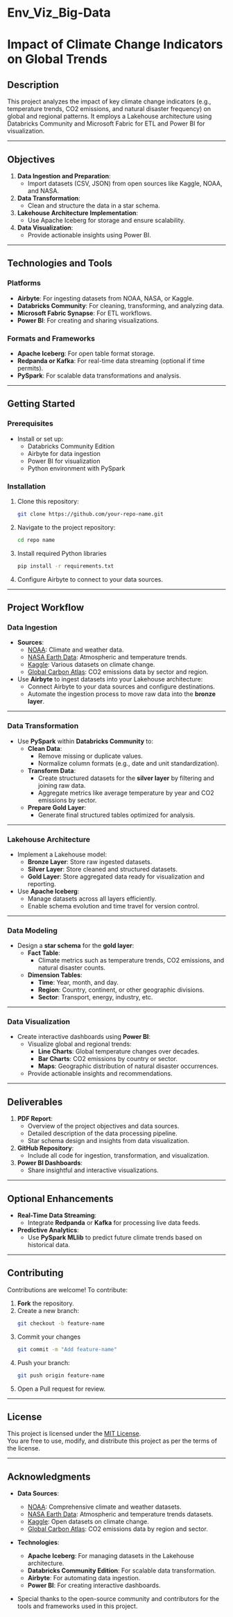 # Env_Viz_Big-Data
# **Impact of Climate Change Indicators on Global Trends**

## **Description**
This project analyzes the impact of key climate change indicators (e.g., temperature trends, CO2 emissions, and natural disaster frequency) on global and regional patterns. It employs a Lakehouse architecture using Databricks Community and Microsoft Fabric for ETL and Power BI for visualization.

---

## **Objectives**
1. **Data Ingestion and Preparation**:
   - Import datasets (CSV, JSON) from open sources like Kaggle, NOAA, and NASA.
2. **Data Transformation**:
   - Clean and structure the data in a star schema.
3. **Lakehouse Architecture Implementation**:
   - Use Apache Iceberg for storage and ensure scalability.
4. **Data Visualization**:
   - Provide actionable insights using Power BI.

---

## **Technologies and Tools**

### **Platforms**
- **Airbyte**: For ingesting datasets from NOAA, NASA, or Kaggle.
- **Databricks Community**: For cleaning, transforming, and analyzing data.
- **Microsoft Fabric Synapse**: For ETL workflows.
- **Power BI**: For creating and sharing visualizations.

### **Formats and Frameworks**
- **Apache Iceberg**: For open table format storage.
- **Redpanda or Kafka**: For real-time data streaming (optional if time permits).
- **PySpark**: For scalable data transformations and analysis.

---

## **Getting Started**

### **Prerequisites**
- Install or set up:
  - Databricks Community Edition
  - Airbyte for data ingestion
  - Power BI for visualization
  - Python environment with PySpark

### **Installation**
1. Clone this repository:
   ```bash
   git clone https://github.com/your-repo-name.git
2. Navigate to the project repository:
   ```bash
   cd repo name
3. Install required Python libraries
   ```bash
   pip install -r requirements.txt
4. Configure Airbyte to connect to your data sources.
---

## Project Workflow

### Data Ingestion

- **Sources**:
  - [NOAA](https://www.ncei.noaa.gov/): Climate and weather data.
  - [NASA Earth Data](https://earthdata.nasa.gov/): Atmospheric and temperature trends.
  - [Kaggle](https://www.kaggle.com/): Various datasets on climate change.
  - [Global Carbon Atlas](http://www.globalcarbonatlas.org/): CO2 emissions data by sector and region.
- Use **Airbyte** to ingest datasets into your Lakehouse architecture:
  - Connect Airbyte to your data sources and configure destinations.
  - Automate the ingestion process to move raw data into the **bronze layer**.

---

### Data Transformation

- Use **PySpark** within **Databricks Community** to:
  - **Clean Data**:
    - Remove missing or duplicate values.
    - Normalize column formats (e.g., date and unit standardization).
  - **Transform Data**:
    - Create structured datasets for the **silver layer** by filtering and joining raw data.
    - Aggregate metrics like average temperature by year and CO2 emissions by sector.
  - **Prepare Gold Layer**:
    - Generate final structured tables optimized for analysis.

---

### Lakehouse Architecture

- Implement a Lakehouse model:
  - **Bronze Layer**: Store raw ingested datasets.
  - **Silver Layer**: Store cleaned and structured datasets.
  - **Gold Layer**: Store aggregated data ready for visualization and reporting.
- Use **Apache Iceberg**:
  - Manage datasets across all layers efficiently.
  - Enable schema evolution and time travel for version control.

---

### Data Modeling

- Design a **star schema** for the **gold layer**:
  - **Fact Table**:
    - Climate metrics such as temperature trends, CO2 emissions, and natural disaster counts.
  - **Dimension Tables**:
    - **Time**: Year, month, and day.
    - **Region**: Country, continent, or other geographic divisions.
    - **Sector**: Transport, energy, industry, etc.

---

### Data Visualization

- Create interactive dashboards using **Power BI**:
  - Visualize global and regional trends:
    - **Line Charts**: Global temperature changes over decades.
    - **Bar Charts**: CO2 emissions by country or sector.
    - **Maps**: Geographic distribution of natural disaster occurrences.
  - Provide actionable insights and recommendations.

---

## Deliverables

1. **PDF Report**:
   - Overview of the project objectives and data sources.
   - Detailed description of the data processing pipeline.
   - Star schema design and insights from data visualization.
2. **GitHub Repository**:
   - Include all code for ingestion, transformation, and visualization.
3. **Power BI Dashboards**:
   - Share insightful and interactive visualizations.

---

## Optional Enhancements

- **Real-Time Data Streaming**:
  - Integrate **Redpanda** or **Kafka** for processing live data feeds.
- **Predictive Analytics**:
  - Use **PySpark MLlib** to predict future climate trends based on historical data.

---

## Contributing

Contributions are welcome! To contribute:
1. **Fork** the repository.
2. Create a new branch:
   ```bash
   git checkout -b feature-name
3. Commit your changes
   ```bash
   git commit -m "Add feature-name"
4. Push your branch:
   ```bash
   git push origin feature-name
5. Open a Pull request for review.
---

## License

This project is licensed under the [MIT License](LICENSE).  
You are free to use, modify, and distribute this project as per the terms of the license.

---

## Acknowledgments

- **Data Sources**:
  - [NOAA](https://www.ncei.noaa.gov/): Comprehensive climate and weather datasets.
  - [NASA Earth Data](https://earthdata.nasa.gov/): Atmospheric and temperature trends datasets.
  - [Kaggle](https://www.kaggle.com/): Open datasets on climate change.
  - [Global Carbon Atlas](http://www.globalcarbonatlas.org/): CO2 emissions data by region and sector.

- **Technologies**:
  - **Apache Iceberg**: For managing datasets in the Lakehouse architecture.
  - **Databricks Community Edition**: For scalable data transformation.
  - **Airbyte**: For automating data ingestion.
  - **Power BI**: For creating interactive dashboards.

- Special thanks to the open-source community and contributors for the tools and frameworks used in this project.